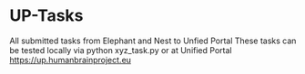 # UP-Tasks
All submitted tasks from Elephant and Nest to Unfied Portal
These tasks can be tested locally via python xyz_task.py
or at Unified Portal https://up.humanbrainproject.eu

